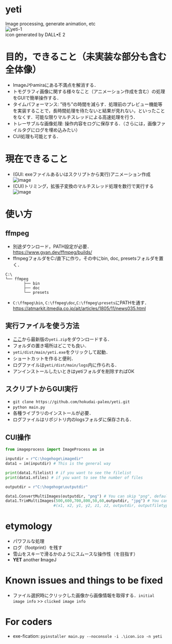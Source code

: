 # yeti
Image processing, generate animation, etc   
![yeti-1](https://user-images.githubusercontent.com/61795460/218634393-d48fac83-5b90-4ec7-9860-59b73c62a80f.png)                  
icon generated by DALL•E 2

# 目的，できること（未実装な部分も含む全体像）
- ImageJやamiraにある不満点を解消する．
- トモグラフィ画像に関する様々なこと（アニメーション作成を含む）の処理をGUIで簡単操作する．
- タイムパフォーマンス: ”待ち”の時間を減らす．処理前のプレビュー機能等を実装することで，長時間処理を待たないと結果が見れない，といったことをなくす．可能な限りマルチスレッドによる高速処理を行う．
- トレーサブルな画像処理: 操作内容をログに保存する．（さらには，画像ファイルタグにログを埋め込みたい）
- CUI処理も可能とする．

# 現在できること
- (GUI: exeファイルあるいはスクリプトから実行)アニメーション作成
![image](https://user-images.githubusercontent.com/61795460/218638281-c3ef9bec-6786-4842-b73f-a55437ac672b.png)
- (CUI)トリミング，拡張子変換のマルチスレッド処理を数行で実行する
![image](https://user-images.githubusercontent.com/61795460/218956300-bf3ef4b9-5e0c-40a8-b5b4-306ef1bb297b.png)

# 使い方
## ffmpeg
- 別途ダウンロード，PATH設定が必要．  
https://www.gyan.dev/ffmpeg/builds/
- ffmpegフォルダをC:/直下に作り，その中にbin, doc, presetsフォルダを置く．   
```
C:\
└── ffmpeg   
        ├── bin   
        ├── doc   
        └── presets   
```
- `C:\ffmpeg\bin`, `C:\ffmpeg\doc`,`C:\ffmpeg\presets`にPATHを通す．    
https://atmarkit.itmedia.co.jp/ait/articles/1805/11/news035.html
## 実行ファイルを使う方法
- [ここ](https://github.com/hokudai-paleo/yeti/releases)から最新版の`yeti.zip`をダウンロードする．
- フォルダの置き場所はどこでも良い．
- `yeti/dist/main/yeti.exe`をクリックして起動．
- ショートカットを作ると便利．
- ログファイルは`yeti/dist/main/logs`内に作られる．
- アンインストールしたいときはyetiフォルダを削除すればOK
## スクリプトからGUI実行
- `git clone https://github.com/hokudai-paleo/yeti.git`
- `python main.py`
- 各種ライブラリのインストールが必要．
- ログファイルはリポジトリ内のlogsフォルダに保存される．
## CUI操作
```python
from imageprocess import ImageProcess as im

inputdir = r"C:\hogehoge\imagedir"
data1 = im(inputdir) # This is the general way

print(data1.filelist) # if you want to see the filelist
print(data1.nfiles) # if you want to see the number of files

outputdir = r"C:\hogehoge\outputdir"

data1.ConvertMultiImages(outputdir, "png") # You can skip "png", default=tif
data1.TrimMultiImages(500,600,700,800,50,60,outputdir, "jpg") # You can skip "jpg", default=tif
                     #(x1, x2, y1, y2, z1, z2, outputdir, outputfiletype)
```


# etymology
- パワフルな処理
- ログ（footprint）を残す
- 雪山をスキーで滑るかのようにスムースな操作性（を目指す）
- **YET** another **I**mageJ

# Known issues and things to be fixed
- ファイル選択時にクリックした画像から画像情報を取得する．`initial image info` >> `clicked image info`

# For coders
- exe-fication: `pyinstaller main.py --noconsole -i .\icon.ico -n yeti`
